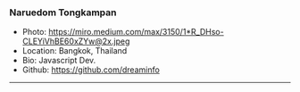 ### Naruedom Tongkampan
- Photo: https://miro.medium.com/max/3150/1*R_DHso-CLEYiVhBE60xZYw@2x.jpeg
- Location: Bangkok, Thailand
- Bio: Javascript Dev. 
- Github: https://github.com/dreaminfo
***
